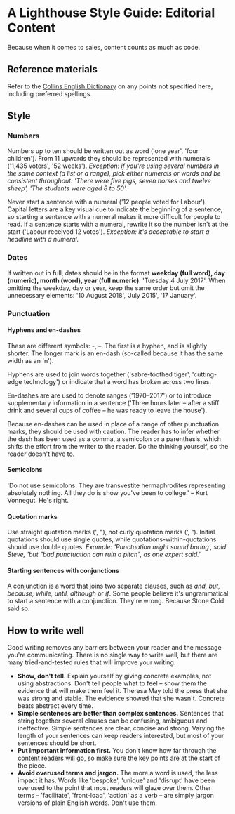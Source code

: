 # A Lighthouse Style Guide: Editorial Content

Because when it comes to sales, content counts as much as code.

## Reference materials

Refer to the [Collins English Dictionary](http://www.collinsdictionary.com/) on any points not specified here, including preferred spellings.

## Style

### Numbers

Numbers up to ten should be written out as word ('one year', 'four children'). From 11 upwards they should be represented with numerals ('1,435 voters', '52 weeks'). _Exception: if you're using several numbers in the same context (a list or a range), pick either numerals or words and be consistent throughout: 'There were five pigs, seven horses and twelve sheep', 'The students were aged 8 to 50'._

Never start a sentence with a numeral ('12 people voted for Labour'). Capital letters are a key visual cue to indicate the beginning of a sentence, so starting a sentence with a numeral makes it more difficult for people to read. If a sentence starts with a numeral, rewrite it so the number isn't at the start ('Labour received 12 votes'). _Exception: it's acceptable to start a headline with a numeral._

### Dates

If written out in full, dates should be in the format __weekday (full word), day (numeric), month (word), year (full numeric)__: 'Tuesday 4 July 2017'. When omitting the weekday, day or year, keep the same order but omit the unnecessary elements: '10 August 2018', 'July 2015', '17 January'.

### Punctuation

#### Hyphens and en-dashes

These are different symbols: -, –. The first is a hyphen, and is slightly shorter. The longer mark is an en-dash (so-called because it has the same width as an 'n').

Hyphens are used to join words together ('sabre-toothed tiger', 'cutting-edge technology') or indicate that a word has broken across two lines.

En-dashes are are used to denote ranges ('1970–2017') or to introduce supplementary information in a sentence ('Three hours later – after a stiff drink and several cups of coffee – he was ready to leave the house'). 

Because en-dashes can be used in place of a range of other punctuation marks, they should be used with caution. The reader has to infer whether the dash has been used as a comma, a semicolon or a parenthesis, which shifts the effort from the writer to the reader. Do the thinking yourself, so the reader doesn't have to.

#### Semicolons

'Do not use semicolons. They are transvestite hermaphrodites representing absolutely nothing. All they do is show you've been to college.' – Kurt Vonnegut. He's right.

#### Quotation marks

Use straight quotation marks (', "), not curly quotation marks (‘, “). Initial quotations should use single quotes, while quotations-within-quotations should use double quotes. _Example: 'Punctuation might sound boring', said Steve, 'but "bad punctuation can ruin a pitch", as one expert said.'_

#### Starting sentences with conjunctions

A conjunction is a word that joins two separate clauses, such as _and, but, because, while, until, although_ or _if_. Some people believe it's ungrammatical to start a sentence with a conjunction. They're wrong. Because Stone Cold said so.

## How to write well

Good writing removes any barriers between your reader and the message you're communicating. There is no single way to write well, but there are many tried-and-tested rules that will improve your writing.

- **Show, don't tell.** Explain yourself by giving concrete examples, not using abstractions. Don't tell people what to feel – show them the evidence that will make them feel it. Theresa May told the press that she was strong and stable. The evidence showed that she wasn't. Concrete beats abstract every time.
- **Simple sentences are better than complex sentences.** Sentences that string together several clauses can be confusing, ambiguous and ineffective. Simple sentences are clear, concise and strong. Varying the length of your sentences can keep readers interested, but most of your sentences should be short.
- **Put important information first.** You don't know how far through the content readers will go, so make sure the key points are at the start of the piece.
- **Avoid overused terms and jargon.** The more a word is used, the less impact it has. Words like 'bespoke', 'unique' and 'disrupt' have been overused to the point that most readers will glaze over them. Other terms – 'facilitate', 'front-load', 'action' as a verb – are simply jargon versions of plain English words. Don't use them.
